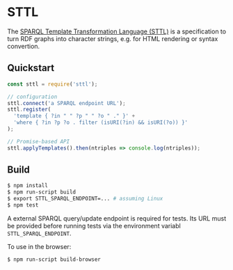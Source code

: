 # STTL

The [SPARQL Template Transformation Language (STTL)](http://ns.inria.fr/sparql-template/)
is a specification to turn RDF graphs into character strings, e.g. for HTML rendering
or syntax convertion.

## Quickstart

```js
const sttl = require('sttl');

// configuration
sttl.connect('a SPARQL endpoint URL');
sttl.register(
  'template { ?in " " ?p " " ?o " ." }' +
  'where { ?in ?p ?o . filter (isURI(?in) && isURI(?o)) }'
);

// Promise-based API
sttl.applyTemplates().then(ntriples => console.log(ntriples));
```

## Build

```sh
$ npm install
$ npm run-script build
$ export STTL_SPARQL_ENDPOINT=... # assuming Linux
$ npm test
```

A external SPARQL query/update endpoint is required for tests.
Its URL must be provided before running tests via the environment
variabl `STTL_SPARQL_ENDPOINT`.

To use in the browser:

```
$ npm run-script build-browser
```